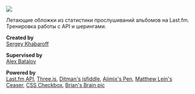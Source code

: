 <img src="https://khabaroff.com/wp-content/uploads/2017/04/last-share.jpg">

<p>Летающие обложки из статистики прослушиваний альбомов на Last.fm. Тренировка работы с API и шерингами.</p>

<p><strong>Created by</strong><br/><a target="_blank" href="http://www.facebook.com/khabaroff">Sergey Khabaroff</a></p>

<p><strong>Supervised by</strong><br/><a target="_blank" href="http://tagart.ru/">Alex Batalov</a></p>

<p><strong>Powered by</strong><br/><a target="_blank" href="www.last.fm/api">Last.fm API</a>,
<a target="_blank" href="http://threejs.org/examples/#css3d_youtube">Three.js</a>,
<a target="_blank" href="http://jsfiddle.net/ditman/8Ffrw/">Ditman's jsfiddle</a>,
<a target="_blank" href="http://codepen.io/ajimix/pen/plfsb">Ajimix's Pen</a>,
<a target="_blank" href="http://matthewlein.com/ceaser/">Matthew Lein's Ceaser</a>,
<a target="_blank" href="http://www.csscheckbox.com/">CSS Checkbox</a>,
<a target="_blank" href="http://en.wikipedia.org/wiki/Brian%27s_Brain">Brian's Brain pic</a></p>
